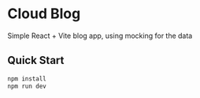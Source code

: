 # Cloud Blog

Simple React + Vite blog app, using mocking for the data

## Quick Start

```bash
npm install
npm run dev
```